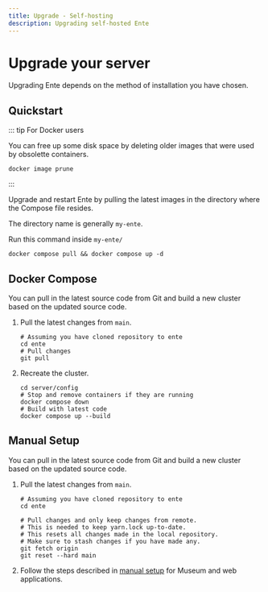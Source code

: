 ```yaml
---
title: Upgrade - Self-hosting
description: Upgrading self-hosted Ente
---
```


# Upgrade your server

Upgrading Ente depends on the method of installation you have chosen.

## Quickstart

::: tip For Docker users

You can free up some disk space by deleting older images that were used by obsolette containers.

``` shell
docker image prune
```
:::

Upgrade and restart Ente by pulling the latest images in the directory where the Compose file resides.

The directory name is generally `my-ente`.

Run this command inside `my-ente/`

``` shell
docker compose pull && docker compose up -d
```

## Docker Compose

You can pull in the latest source code from Git and build a new cluster
based on the updated source code.

1. Pull the latest changes from `main`.

    ``` shell
    # Assuming you have cloned repository to ente
    cd ente
    # Pull changes
    git pull
    ```

2. Recreate the cluster.
    ``` shell
    cd server/config
    # Stop and remove containers if they are running
    docker compose down
    # Build with latest code
    docker compose up --build
    ```

## Manual Setup

You can pull in the latest source code from Git and build a new cluster
based on the updated source code.

1. Pull the latest changes from `main`.

    ``` shell
    # Assuming you have cloned repository to ente
    cd ente

    # Pull changes and only keep changes from remote.
    # This is needed to keep yarn.lock up-to-date.
    # This resets all changes made in the local repository.
    # Make sure to stash changes if you have made any.
    git fetch origin
    git reset --hard main
    ```

2. Follow the steps described in [manual setup](/self-hosting/installation/manual#step-3-configure-web-application)
    for Museum and web applications.
